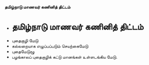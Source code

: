 **தமிழ்நாடு மாணவர் கணினித் திட்டம்**
- # தமிழ்நாடு மாணவர் கணினித் திட்டம்
- புதைகுழி மேடு
- கல்லறையாக எழுப்பப்படும் செயற்கைமேடு
- புதைமேடுழூ
- பழங்காலப் புதைகுழிக் கட்டு மானங்கள் உள்ளடங்கிய மேடு.

